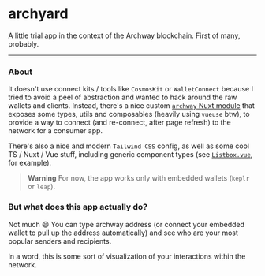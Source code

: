 # archyard

A little trial app in the context of the Archway blockchain. First of many, probably.

---


### About

It doesn't use connect kits / tools like `CosmosKit` or `WalletConnect` because I tried to avoid a peel of abstraction and wanted to hack around the raw wallets and clients.
Instead, there's a nice custom [`archway` Nuxt module](./app/modules/archway/index.ts) that exposes some types, utils and composables (heavily using `vueuse` btw), to provide a way to connect (and re-connect, after page refresh) to the network for a consumer app.

There's also a nice and modern `Tailwind CSS` config, as well as some cool TS / Nuxt / Vue stuff, including generic component types (see [`Listbox.vue`](./app/components/ui/Listbox.vue), for example).

> **Warning**
> For now, the app works only with embedded wallets (`keplr` or `leap`).


### But what does this app actually do?

Not much 😄
You can type archway address (or connect your embedded wallet to pull up the address automatically) and see who are your most popular senders and recipients.

In a word, this is some sort of visualization of your interactions within the network.
